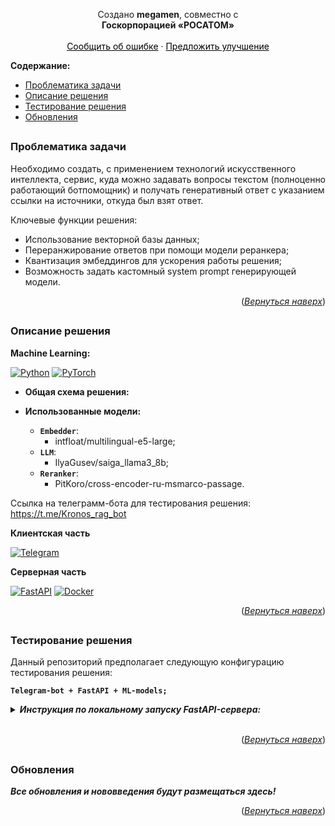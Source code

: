 <a name="readme-top"></a>  
<!--<img width="100%" src="https://github.com/megamen-x/KRONOS/blob/main/assets/pref_github.png" alt="megamen banner"> -->
<!-- <img width="100%" src="https://github.com/megamen-x/ARTEMIS/blob/main/artemis/assets/images/github/main-frame.png" alt="megamen banner"> -->
<div align="center">
  <p align="center">
    <!--<h1 align="center">KRONOS</h1>-->
  </p>
  <p align="center">
    <p></p>
    <!-- <p><strong>Умный ассистент РОСАТОМ для 1С: Предприятие.</strong></p> -->
    Создано <strong>megamen</strong>, совместно с <br /> <strong> Госкорпорацией «РОСАТОМ»</strong>
    <br /><br />
    <a href="https://github.com/megamen-x/KRONOS/issues" style="color: black;">Сообщить об ошибке</a>
    ·
    <a href="https://github.com/megamen-x/KRONOS/discussions/1" style="color: black;">Предложить улучшение</a>
  </p>
</div>

**Содержание:**
- [Проблематика задачи](#title1)
- [Описание решения](#title2)
- [Тестирование решения](#title3)
- [Обновления](#title4)

## <h3 align="start"><a id="title1">Проблематика задачи</a></h3> 
Необходимо создать, с применением технологий искусственного интеллекта, сервис, куда можно задавать вопросы текстом (полноценно работающий ботпомощник) и получать генеративный ответ с указанием ссылки на источники, откуда был
взят ответ.

Ключевые функции решения:
* Использование векторной базы данных;
* Переранжирование ответов при помощи модели реранкера;
* Квантизация эмбеддингов для ускорения работы решения;
* Возможность задать кастомный system prompt генерирующей модели.

<p align="right">(<a href="#readme-top"><i>Вернуться наверх</i></a>)</p>


## <h3 align="start"><a id="title2">Описание решения</a></h3>

**Machine Learning:**

[![Python](https://img.shields.io/badge/python-3670A0?style=for-the-badge&logo=python&logoColor=ffdd54)](https://www.python.org/)
[![PyTorch](https://img.shields.io/badge/PyTorch-%23EE4C2C.svg?style=for-the-badge&logo=PyTorch&logoColor=white)](https://pytorch.org/)

 - **Общая схема решения:**

 - **Использованные модели:**
    - **```Embedder```**:
      - intfloat/multilingual-e5-large;
    - **```LLM```**:
      - IlyaGusev/saiga_llama3_8b;
    - **```Reranker```**:
      - PitKoro/cross-encoder-ru-msmarco-passage.

Ссылка на телеграмм-бота для тестирования решения:
https://t.me/Kronos_rag_bot

**Клиентская часть**

[![Telegram](https://img.shields.io/badge/Telegram-2CA5E0?style=for-the-badge&logo=telegram&logoColor=white)](https://core.telegram.org/)

**Серверная часть**

[![FastAPI](https://img.shields.io/badge/FastAPI-005571?style=for-the-badge&logo=fastapi)](https://fastapi.tiangolo.com/)
[![Docker](https://img.shields.io/badge/docker-%230db7ed.svg?style=for-the-badge&logo=docker&logoColor=white)](https://www.docker.com/)


<p align="right">(<a href="#readme-top"><i>Вернуться наверх</i></a>)</p>


## <h3 align="start"><a id="title3">Тестирование решения</a></h3> 

Данный репозиторий предполагает следующую конфигурацию тестирования решения:
  
  **```Telegram-bot + FastAPI + ML-models;```**

<details>
  <summary> <strong><i> Инструкция по локальному запуску FastAPI-сервера:</i></strong> </summary>
  
  - В Visual Studio Code (**Windows-PowerShell activation recommended**) через терминал последовательно выполнить следующие команды:
  
    - Клонирование репозитория:
    ```
    git clone https://github.com/megamen-x/KRONOS.git
    ```
    - Создание и активация виртуального окружения (Протестировано на **Python 3.10.10**):
    ```
    cd ./KRONOS
    python -m venv .venv
    .venv\Scripts\activate
    ```
    - Уставновка зависимостей (при использовании **CUDA 12.1**):
    ```
    pip3 install torch torchvision torchaudio --index-url https://download.pytorch.org/whl/cu121
    pip3 install -r requirements.txt
    ```
    - После установки зависимостей (5-7 минут):
    ```
    python main.py
    ```

</details> 

</br> 


<p align="right">(<a href="#readme-top"><i>Вернуться наверх</i></a>)</p>


## <h3 align="start"><a id="title4">Обновления</a></h3> 

***Все обновления и нововведения будут размещаться здесь!***

<p align="right">(<a href="#readme-top"><i>Вернуться наверх</i></a>)</p>

